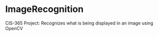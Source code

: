 ImageRecognition
================

CIS-365 Project: Recognizes what is being displayed in an image using OpenCV
